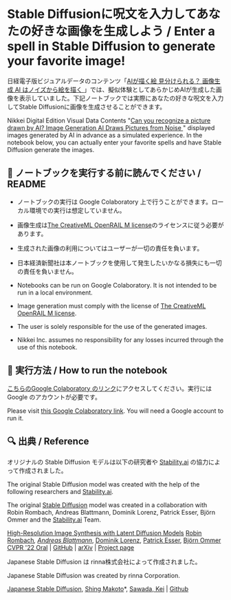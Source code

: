 # Stable Diffusionに呪文を入力してあなたの好きな画像を生成しよう / Enter a spell in Stable Diffusion to generate your favorite image!

日経電子版ビジュアルデータのコンテンツ「[AIが描く絵 見分けられる？ 画像生成 AI はノイズから絵を描く
](https://vdata.nikkei.com/newsgraphics/ai-art/)」では、擬似体験としてあらかじめAIが生成した画像を表示していました。下記ノートブックでは実際にあなたの好きな呪文を入力してStable Diffusionに画像を生成させることができます。

Nikkei Digital Edition Visual Data Contents "[Can you recognize a picture drawn by AI? Image Generation AI Draws Pictures from Noise
](https://vdata.nikkei.com/newsgraphics/ai-art/)" displayed images generated by AI in advance as a simulated experience. In the notebook below, you can actually enter your favorite spells and have Stable Diffusion generate the images.

## 📖 ノートブックを実行する前に読んでください / README

- ノートブックの実行は Google Colaboratory 上で行うことができます。ローカル環境での実行は想定していません。

- 画像生成は[The CreativeML OpenRAIL M license](https://github.com/CompVis/stable-diffusion/blob/main/LICENSE)のライセンスに従う必要があります。

- 生成された画像の利用についてはユーザーが一切の責任を負います。

- 日本経済新聞社は本ノートブックを使用して発生したいかなる損失にも一切の責任を負いません。

- Notebooks can be run on Google Colaboratory. It is not intended to be run in a local environment.

- Image generation must comply with the license of [The CreativeML OpenRAIL M license](https://github.com/CompVis/stable-diffusion/blob/main/LICENSE).

- The user is solely responsible for the use of the generated images.

- Nikkei Inc. assumes no responsibility for any losses incurred through the use of this notebook.

## 💨 実行方法 / How to run the notebook

[こちらのGoogle Colaboratory のリンク](https://colab.research.google.com/drive/1mWVx2L09TXPvIarEstH1bY0bChSny1FV)にアクセスしてください。実行には Google のアカウントが必要です。

Please visit [this Google Colaboratory link](https://colab.research.google.com/drive/1mWVx2L09TXPvIarEstH1bY0bChSny1FV). You will need a Google account to run it.


## 🔍 出典 / Reference

オリジナルの Stable Diffusion モデルは以下の研究者や [Stability.ai](https://stability.ai/) の協力によって作成されました。
  
The original Stable Diffusion model was created with the help of the following researchers and [Stability.ai](https://stability.ai/).
  

The original [Stable Diffusion](https://github.com/Stability-AI/stablediffusion) model was created in a collaboration with Robin Rombach, Andreas Blattmann, Dominik Lorenz, Patrick Esser, Björn Ommer and the [Stability.ai](https://stability.ai/) Team.

[High-Resolution Image Synthesis with Latent Diffusion Models](https://ommer-lab.com/research/latent-diffusion-models/)
[Robin Rombach](https://github.com/rromb)*, [Andreas Blattmann](https://github.com/ablattmann)*, [Dominik Lorenz](https://github.com/qp-qp), [Patrick Esser](https://github.com/pesser), [Björn Ommer](https://hci.iwr.uni-heidelberg.de/Staff/bommer)
[CVPR '22 Oral](https://openaccess.thecvf.com/content/CVPR2022/html/Rombach_High-Resolution_Image_Synthesis_With_Latent_Diffusion_Models_CVPR_2022_paper.html) | [GitHub](https://github.com/CompVis/latent-diffusion) | [arXiv](https://arxiv.org/abs/2112.10752) | [Project page](https://ommer-lab.com/research/latent-diffusion-models/)

Japanese Stable Diffusion は rinna株式会社によって作成されました。

Japanese Stable Diffusion was created by rinna Corporation.

[Japanese Stable Diffusion](https://github.com/rinnakk/japanese-stable-diffusion),
[Shing Makoto](https://huggingface.co/mshing)*, [Sawada, Kei](https://huggingface.co/keisawada) | [Github](https://github.com/rinnakk/japanese-stable-diffusion)
